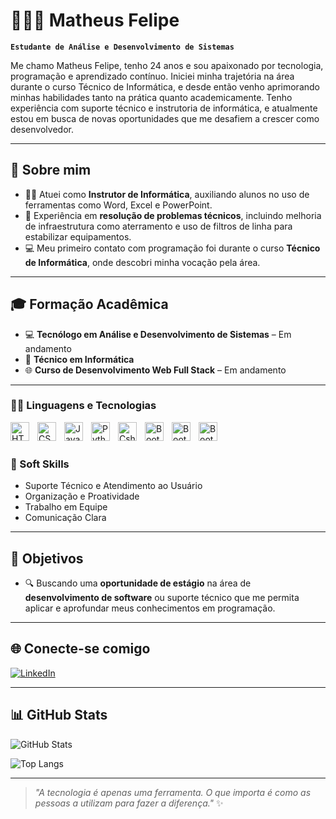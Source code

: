 # 👨🏻‍💻 Matheus Felipe

**`Estudante de Análise e Desenvolvimento de Sistemas`**

Me chamo Matheus Felipe, tenho 24 anos e sou apaixonado por tecnologia, programação e aprendizado contínuo. Iniciei minha trajetória na área durante o curso Técnico de Informática, e desde então venho aprimorando minhas habilidades tanto na prática quanto academicamente. Tenho experiência com suporte técnico e instrutoria de informática, e atualmente estou em busca de novas oportunidades que me desafiem a crescer como desenvolvedor.

---

## 🧠 Sobre mim

* 👨‍🏫 Atuei como **Instrutor de Informática**, auxiliando alunos no uso de ferramentas como Word, Excel e PowerPoint.
* 🧰 Experiência em **resolução de problemas técnicos**, incluindo melhoria de infraestrutura como aterramento e uso de filtros de linha para estabilizar equipamentos.
* 💻 Meu primeiro contato com programação foi durante o curso **Técnico de Informática**, onde descobri minha vocação pela área.

---

## 🎓 Formação Acadêmica

* 💻 **Tecnólogo em Análise e Desenvolvimento de Sistemas** – Em andamento
* 💾 **Técnico em Informática**
* 🌐 **Curso de Desenvolvimento Web Full Stack** – Em andamento

---

### 👨‍💻 Linguagens e Tecnologias

<img 
    align="left" 
    alt="HTML"
    title="HTML" 
    width="30px" 
    style="padding-right: 10px;" 
    src="https://cdn.jsdelivr.net/gh/devicons/devicon@latest/icons/html5/html5-original.svg" 
/>

<img 
    align="left" 
    alt="CSS" 
    title="CSS"
    width="30px" 
    style="padding-right: 10px;" 
    src="https://cdn.jsdelivr.net/gh/devicons/devicon@latest/icons/css3/css3-original.svg" 
/>
<img 
    align="left" 
    alt="JavaScript" 
    title="JavaScript"
    width="30px" 
    style="padding-right: 10px;" 
    src="https://cdn.jsdelivr.net/gh/devicons/devicon@latest/icons/javascript/javascript-original.svg" 
/>

<img 
    align="left" 
    alt="Python" 
    title="Python"
    width="30px" 
    style="padding-right: 10px;" 
    src="https://cdn.jsdelivr.net/gh/devicons/devicon@latest/icons/python/python-original.svg" 
/>

<img 
    align="left" 
    alt="Csharp" 
    title="csharp"
    width="30px" 
    style="padding-right: 10px;" 
    src="https://cdn.jsdelivr.net/gh/devicons/devicon@latest/icons/csharp/csharp-original.svg" 
/>

<img 
    align="left" 
    alt="Bootstrap"
    title="Bootstrap" 
    width="30px" 
    style="padding-right: 10px;" 
    src="https://cdn.jsdelivr.net/gh/devicons/devicon@latest/icons/bootstrap/bootstrap-original.svg" 
/>

<img 
    align="left" 
    alt="Bootstrap"
    title="Bootstrap" 
    width="30px" 
    style="padding-right: 10px;" 
    src="https://cdn.jsdelivr.net/gh/devicons/devicon@latest/icons/angularjs/angularjs-original.svg" 
/>

<img 
    align="left" 
    alt="Bootstrap"
    title="Bootstrap" 
    width="30px" 
    style="padding-right: 10px;" 
    src="https://cdn.jsdelivr.net/gh/devicons/devicon@latest/icons/mysql/mysql-original.svg" 
/>

<br/>
<br/>


### 💼 Soft Skills

* Suporte Técnico e Atendimento ao Usuário
* Organização e Proatividade
* Trabalho em Equipe
* Comunicação Clara

---

## 🌟 Objetivos

* 🔍 Buscando uma **oportunidade de estágio** na área de **desenvolvimento de software** ou suporte técnico que me permita aplicar e aprofundar meus conhecimentos em programação.

---

## 🌐 Conecte-se comigo

[![LinkedIn](https://img.shields.io/badge/-Matheus%20Felipe-0077B5?style=for-the-badge\&logo=linkedin\&logoColor=white)](https://www.linkedin.com/in/matheusfelipedacostasilva/)

---

## 📊 GitHub Stats

![GitHub Stats](https://github-readme-stats.vercel.app/api?username=MatheusFelipe-Code\&theme=tokyonight\&show_icons=true\&locale=pt-br\&include_all_commits=true)

![Top Langs](https://github-readme-stats.vercel.app/api/top-langs/?username=MatheusFelipe-Code\&theme=tokyonight\&layout=compact\&langs_count=8)

---

> *"A tecnologia é apenas uma ferramenta. O que importa é como as pessoas a utilizam para fazer a diferença."* ✨

